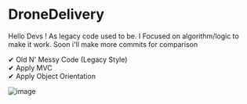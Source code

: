 # DroneDelivery

Hello Devs ! As legacy code used to be. I Focused on algorithm/logic to make it work. Soon i'll make more commits for comparison 

✔&nbsp;Old N' Messy Code (Legacy Style) </br>
✔&nbsp;Apply MVC</br>
✔&nbsp;Apply Object Orientation</br>




![image](https://user-images.githubusercontent.com/48991604/152416489-90773681-fd80-4532-917f-340a057656f7.png)
